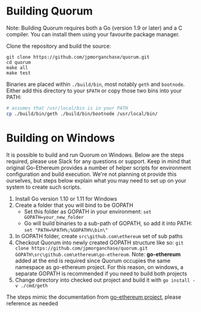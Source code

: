 
# Building Quorum

Note: Building Quorum requires both a Go (version 1.9 or later) and a C compiler. You can install them using your favourite package manager. 

Clone the repository and build the source:

```
git clone https://github.com/jpmorganchase/quorum.git
cd quorum
make all
make test
```

Binaries are placed within `./build/bin`, most notably `geth` and `bootnode`. Either add this directory to your `$PATH` or copy those two bins into your PATH:

```sh
# assumes that /usr/local/bin is in your PATH
cp ./build/bin/geth ./build/bin/bootnode /usr/local/bin/
```

# Building on Windows
It is possible to build and run Quorum on Windows. Below are the steps required, please use Slack for any questions or support. Keep in mind that original Go-Ethereum provides a number of helper scripts for environment configuration and build execution. We're not planning ot provide this ourselves, but steps below explain what you may need to set up on your system to create such scripts.

1. Install Go version 1.10 or 1.11 for Windows
2. Create a folder that you will bind to be GOPATH
   * Set this folder as GOPATH in your environment: `set GOPATH=your_new_folder`
   * Go will build binaries to a sub-path of GOPATH, so add it into PATH: `set "PATH=%PATH%;%GOPATH%\bin\"`
3. In GOPATH folder, create `src\github.com\ethereum` set of sub paths
4. Checkout Quorum into newly created GOPATH structure like so: `git clone https://github.com/jpmorganchase/quorum.git GOPATH\src\github.com\ethereum\go-ethereum`. Note: **go-ethereum** added at the end is required since Quorum occupies the same namespace as go-ethereum project. For this reason, on windows, a separate GOPATH is recommended if you need to build both projects
5. Change directory into checked out project and build it with `go install -v ./cmd/geth`

The steps mimic the documentation from [go-ethereum project](https://github.com/ethereum/quorum/wiki/Installation-instructions-for-Windows), please reference as needed
